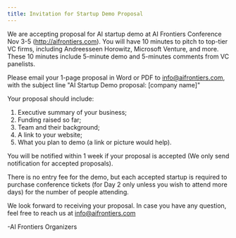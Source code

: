 ```yaml
---
title: Invitation for Startup Demo Proposal
---
```


We are accepting proposal for AI startup demo at AI Frontiers Conference Nov 3-5 (http://aifrontiers.com). You will have 10 minutes to pitch to top-tier VC firms, including Andreesseen Horowitz, Microsoft Venture, and more. These 10 minutes include 5-minute demo and 5-minutes comments from VC panelists.

Please email your 1-page proposal in Word or PDF to info@aifrontiers.com, with the subject line "AI Startup Demo proposal: [company name]"

Your proposal should include:
1. Executive summary of your business;
2. Funding raised so far;
3. Team and their background;
4. A link to your website;
5. What you plan to demo (a link or picture would help).

You will be notified within 1 week if your proposal is accepted (We only send notification for accepted proposals).

There is no entry fee for the demo, but each accepted startup is required to purchase conference tickets (for Day 2 only unless you wish to attend more days) for the number of people attending.

We look forward to receiving your proposal. In case you have any question, feel free to reach us at info@aifrontiers.com

-AI Frontiers Organizers
